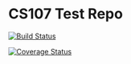 # CS107 Test Repo

[![Build Status](https://travis-ci.com/krithika369/cs107test.svg?branch=master)](https://travis-ci.com/krithika369/cs107test.svg?branch=master)

[![Coverage Status](https://codecov.io/gh/krithika369/cs107test/branch/master/graph/badge.svg)](https://codecov.io/gh/krithika369/cs107test)